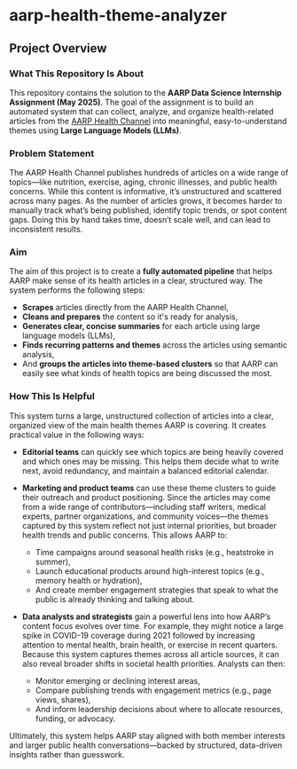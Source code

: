 # aarp-health-theme-analyzer


<!-- 1. What the repository about? -> Problem statement + aim + how should it be helpful
2. Setup instruction 1. local 2. docker
3. Project Tree
4. Methodology
5. Results - { Keywords & grouping of Articles } #pending
6. Future of scope - optional -->

## Project Overview

### What This Repository Is About

This repository contains the solution to the **AARP Data Science Internship Assignment (May 2025)**. The goal of the assignment is to build an automated system that can collect, analyze, and organize health-related articles from the [AARP Health Channel](https://www.aarp.org/health/) into meaningful, easy-to-understand themes using **Large Language Models (LLMs)**.


### Problem Statement


The AARP Health Channel publishes hundreds of articles on a wide range of topics—like nutrition, exercise, aging, chronic illnesses, and public health concerns. While this content is informative, it’s unstructured and scattered across many pages. As the number of articles grows, it becomes harder to manually track what’s being published, identify topic trends, or spot content gaps. Doing this by hand takes time, doesn’t scale well, and can lead to inconsistent results.


### Aim

The aim of this project is to create a **fully automated pipeline** that helps AARP make sense of its health articles in a clear, structured way. The system performs the following steps:

- **Scrapes** articles directly from the AARP Health Channel,
- **Cleans and prepares** the content so it's ready for analysis,
- **Generates clear, concise summaries** for each article using large language models (LLMs),
- **Finds recurring patterns and themes** across the articles using semantic analysis,
- And **groups the articles into theme-based clusters** so that AARP can easily see what kinds of health topics are being discussed the most.


### How This Is Helpful

This system turns a large, unstructured collection of articles into a clear, organized view of the main health themes AARP is covering. It creates practical value in the following ways:

- **Editorial teams** can quickly see which topics are being heavily covered and which ones may be missing. This helps them decide what to write next, avoid redundancy, and maintain a balanced editorial calendar.

- **Marketing and product teams** can use these theme clusters to guide their outreach and product positioning. Since the articles may come from a wide range of contributors—including staff writers, medical experts, partner organizations, and community voices—the themes captured by this system reflect not just internal priorities, but broader health trends and public concerns. This allows AARP to:
  - Time campaigns around seasonal health risks (e.g., heatstroke in summer),
  - Launch educational products around high-interest topics (e.g., memory health or hydration),
  - And create member engagement strategies that speak to what the public is already thinking and talking about.

- **Data analysts and strategists** gain a powerful lens into how AARP’s content focus evolves over time. For example, they might notice a large spike in COVID-19 coverage during 2021 followed by increasing attention to mental health, brain health, or exercise in recent quarters. Because this system captures themes across all article sources, it can also reveal broader shifts in societal health priorities. Analysts can then:
  - Monitor emerging or declining interest areas,
  - Compare publishing trends with engagement metrics (e.g., page views, shares),
  - And inform leadership decisions about where to allocate resources, funding, or advocacy.

Ultimately, this system helps AARP stay aligned with both member interests and larger public health conversations—backed by structured, data-driven insights rather than guesswork.






